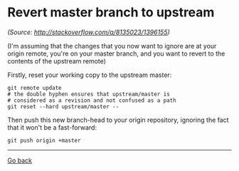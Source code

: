 # Revert master branch to upstream

_(Source: http://stackoverflow.com/a/8135023/1396155)_

(I'm assuming that the changes that you now want to ignore are at your origin remote, you're on your master branch, and you want to revert to the contents of the upstream remote)

Firstly, reset your working copy to the upstream master:

```
git remote update
# the double hyphen ensures that upstream/master is
# considered as a revision and not confused as a path
git reset --hard upstream/master --
```

Then push this new branch-head to your origin repository, ignoring the fact that it won't be a fast-forward:

```
git push origin +master
```

***

[Go back](README.md)
